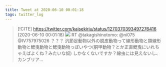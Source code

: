 ```yaml
---
title: Tweet at 2020-06-10 00:01:18
tags: twitter_log
---
```


> [!CITE] https://twitter.com/kaisekiriu/status/1270370393497276416 (2020-06-10 00:01:18)
> ![](https://twitter.com/kaisekiriu/status/1270370393497276416)
> RT @takagishinotomo: @ni075 @IV757975026 ？？？
> 汎節足動物以外の脱皮動物って線形動物と類線形動物と鰓曳動物と鰓曳動物っぽいやつ(胴甲動物？とか正直鰓曳にいれちゃえばよくね？みたいな奴)
> しかなくないですか？線虫には見えないし、カンブリア…
